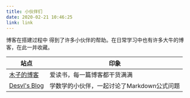 ```yaml
---
title: 小伙伴们
date: 2020-02-21 10:46:25
link: link
---
```


博客在搭建过程中 得到了许多小伙伴的帮助。在日常学习中也有许多大牛的博客，在此一并收藏。

|站点                              |印象
----------------------------------|----------------------|
| [木子的博客](https://blog.502.li)|爱读书，每一篇博客都干货满满
|[Desvl's Blog](https://desvl.xyz)|学数学的小伙伴，一起讨论了Markdown公式问题
